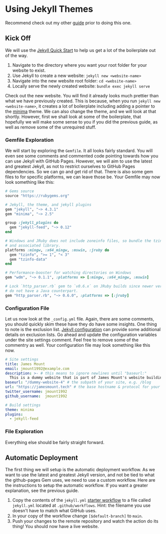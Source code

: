 # Using Jekyll Themes

Recommend check out my other [guide](https://github.com/jmount1992/dummy-website-3) prior to doing this one.

## Kick Off

We will use the [Jekyll Quick Start](https://jekyllrb.com/docs/) to help us get a lot of the boilerplate out of the way.

1. Navigate to the directory where you want your root folder for your website to exist.
2. Use Jekyll to create a new website: `jekyll new <website-name>`
3. Navigate into the new website root folder: `cd <website-name>`
4. Locally serve the newly created website: `bundle exec jekyll serve`

Check out the new website. You will find it already looks much prettier than what we have previously created. This is because, when you run `jekyll new <website-name>`, it creates a lot of boilerplate including adding a pointer to the [minima](https://github.com/jekyll/minima) theme. We can also change the theme, and we will look at that shortly. However, first we shall look at some of the boilerplate, that hopefully we will make some sense to you if you did the previous guide, as well as remove some of the unrequired stuff.

### Gemfile Exploration
We will start by exploring the `Gemfile`. It all looks fairly standard. You will even see some comments and commented code pointing towards how you can use Jekyll with GitHub Pages. However, we will aim to use the latest and greatest Jekyll, as not to restrict ourselves to GitHub Pages dependencies. So we can go and get rid of that. There is also some gem files to for specific platforms, we can leave those be. Your Gemfile may now look something like this:

```ruby
# Gems source
source "https://rubygems.org"

# Jekyll, the theme, and jekyll plugins
gem "jekyll", "~> 4.3.1"
gem "minima", "~> 2.5"

group :jekyll_plugins do
  gem "jekyll-feed", "~> 0.12"
end

# Windows and JRuby does not include zoneinfo files, so bundle the tzinfo-data gem
# and associated library.
platforms :mingw, :x64_mingw, :mswin, :jruby do
  gem "tzinfo", ">= 1", "< 3"
  gem "tzinfo-data"
end

# Performance-booster for watching directories on Windows
gem "wdm", "~> 0.1.1", :platforms => [:mingw, :x64_mingw, :mswin]

# Lock `http_parser.rb` gem to `v0.6.x` on JRuby builds since newer versions of the gem
# do not have a Java counterpart.
gem "http_parser.rb", "~> 0.6.0", :platforms => [:jruby]
```

### Configuration File
Let us now look at the `_config.yml` file. Again, there are some comments, you should quickly skim these have they do have some insights. One thing to note is the exclusion list. [Jekyll configuration](https://jekyllrb.com/docs/configuration/options/#global-configuration) can provide some additional details on exclusion lists. Go ahead and update the configuration variables under the site settings comment. Feel free to remove some of the commentry as well. Your configuration file may look something like this now.

```yaml
# Site settings
title: James Mount
email: jmount1992@example.com
description: >- # this means to ignore newlines until "baseurl:"
  This is a dummy website that is part of James Mount's website building guide.
baseurl: "/dummy-website-4" # the subpath of your site, e.g. /blog
url: "https://jamesmount.tech" # the base hostname & protocol for your site, e.g. http://example.com
twitter_username: jmount1992
github_username:  jmount1992

# Build settings
theme: minima
plugins:
  - jekyll-feed
```


### File Exploration

Everything else should be fairly straight forward. 


## Automatic Deployment

The first thing we will setup is the automatic deployment workflow. As we want to use the latest and greatest Jekyll version, and not be tied to what the github-pages Gem uses, we need to use a custom workflow. Here are the instructions to setup the automatic workflow. If you want a greater explanation, see the previous guide.

1. Copy the contents of the `jekyll.yml` [starter workflow](https://github.com/actions/starter-workflows/blob/main/pages) to a file called `jekyll.yml` located at `.github/workflows`. Hint: the filename you use doesn't have to match what GitHub uses.
2. In your copy of the workflow change `[$default-branch]` to `main`.
3. Push your changes to the remote repository and watch the action do its thing! You should now have a live website.